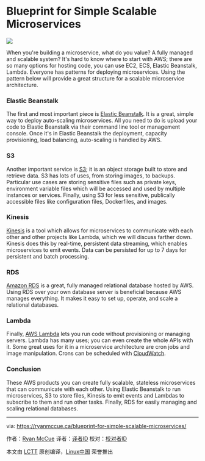 Blueprint for Simple Scalable Microservices
======

![](https://ryanmccue.ca/content/images/2017/12/Copy-of-Copy-of-Electric-Love--1-.png)

When you're building a microservice, what do you value? A fully managed and scalable system? It's hard to know where to start with AWS; there are so many options for hosting code, you can use EC2, ECS, Elastic Beanstalk, Lambda. Everyone has patterns for deploying microservices. Using the pattern below will provide a great structure for a scalable microservice architecture.

### Elastic Beanstalk

The first and most important piece is [Elastic Beanstalk][1]. It is a great, simple way to deploy auto-scaling microservices. All you need to do is upload your code to Elastic Beanstalk via their command line tool or management console. Once it's in Elastic Beanstalk the deployment, capacity provisioning, load balancing, auto-scaling is handled by AWS.

### S3

Another important service is [S3][2]; it is an object storage built to store and retrieve data. S3 has lots of uses, from storing images, to backups. Particular use cases are storing sensitive files such as private keys, environment variable files which will be accessed and used by multiple instances or services. Finally, using S3 for less sensitive, publically accessible files like configuration files, Dockerfiles, and images.

### Kinesis

[Kinesis][3] is a tool which allows for microservices to communicate with each other and other projects like Lambda, which we will discuss farther down. Kinesis does this by real-time, persistent data streaming, which enables microservices to emit events. Data can be persisted for up to 7 days for persistent and batch processing.

### RDS

[Amazon RDS][4] is a great, fully managed relational database hosted by AWS. Using RDS over your own database server is beneficial because AWS manages everything. It makes it easy to set up, operate, and scale a relational databases.

### Lambda

Finally, [AWS Lambda][5] lets you run code without provisioning or managing servers. Lambda has many uses; you can even create the whole APIs with it. Some great uses for it in a microservice architecture are cron jobs and image manipulation. Crons can be scheduled with [CloudWatch][6].

### Conclusion

These AWS products you can create fully scalable, stateless microservices that can communicate with each other. Using Elastic Beanstalk to run microservices, S3 to store files, Kinesis to emit events and Lambdas to subscribe to them and run other tasks. Finally, RDS for easily managing and scaling relational databases.

--------------------------------------------------------------------------------

via: https://ryanmccue.ca/blueprint-for-simple-scalable-microservices/

作者：[Ryan McCue][a]
译者：[译者ID](https://github.com/译者ID)
校对：[校对者ID](https://github.com/校对者ID)

本文由 [LCTT](https://github.com/LCTT/TranslateProject) 原创编译，[Linux中国](https://linux.cn/) 荣誉推出

[a]:https://ryanmccue.ca/author/ryan/
[1]:https://aws.amazon.com/elasticbeanstalk/?nc2=h_m1
[2]:https://aws.amazon.com/s3/?nc2=h_m1
[3]:https://aws.amazon.com/kinesis/?nc2=h_m1
[4]:https://aws.amazon.com/rds/?nc2=h_m1
[5]:https://aws.amazon.com/lambda/?nc2=h_m1
[6]:https://aws.amazon.com/cloudwatch/?nc2=h_m1
